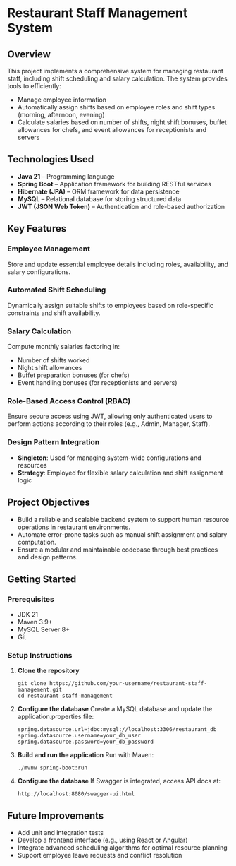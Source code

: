 # Restaurant Staff Management System

## Overview

This project implements a comprehensive system for managing restaurant staff, including shift scheduling and salary calculation. The system provides tools to efficiently:

- Manage employee information
- Automatically assign shifts based on employee roles and shift types (morning, afternoon, evening)
- Calculate salaries based on number of shifts, night shift bonuses, buffet allowances for chefs, and event allowances for receptionists and servers

## Technologies Used

- **Java 21** – Programming language
- **Spring Boot** – Application framework for building RESTful services
- **Hibernate (JPA)** – ORM framework for data persistence
- **MySQL** – Relational database for storing structured data
- **JWT (JSON Web Token)** – Authentication and role-based authorization

## Key Features

### Employee Management

Store and update essential employee details including roles, availability, and salary configurations.

### Automated Shift Scheduling

Dynamically assign suitable shifts to employees based on role-specific constraints and shift availability.

### Salary Calculation

Compute monthly salaries factoring in:

- Number of shifts worked
- Night shift allowances
- Buffet preparation bonuses (for chefs)
- Event handling bonuses (for receptionists and servers)

### Role-Based Access Control (RBAC)

Ensure secure access using JWT, allowing only authenticated users to perform actions according to their roles (e.g., Admin, Manager, Staff).

### Design Pattern Integration

- **Singleton**: Used for managing system-wide configurations and resources  
- **Strategy**: Employed for flexible salary calculation and shift assignment logic

## Project Objectives

- Build a reliable and scalable backend system to support human resource operations in restaurant environments.
- Automate error-prone tasks such as manual shift assignment and salary computation.
- Ensure a modular and maintainable codebase through best practices and design patterns.

## Getting Started

### Prerequisites

- JDK 21
- Maven 3.9+
- MySQL Server 8+
- Git

### Setup Instructions

1. **Clone the repository**

   ```
   git clone https://github.com/your-username/restaurant-staff-management.git
   cd restaurant-staff-management
   ```

2. **Configure the database**
   Create a MySQL database and update the application.properties file:
   ```
   spring.datasource.url=jdbc:mysql://localhost:3306/restaurant_db
   spring.datasource.username=your_db_user
   spring.datasource.password=your_db_password
   ```
3. **Build and run the application**
   Run with Maven:
   ```
   ./mvnw spring-boot:run
   ```
4. **Configure the database**
   If Swagger is integrated, access API docs at:
   ```
   http://localhost:8080/swagger-ui.html
   ```
   
## Future Improvements

- Add unit and integration tests
- Develop a frontend interface (e.g., using React or Angular)
- Integrate advanced scheduling algorithms for optimal resource planning
- Support employee leave requests and conflict resolution
